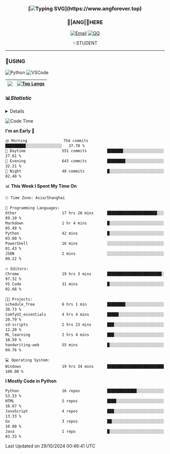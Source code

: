 <div align="center">


### [![Typing SVG](https://readme-typing-svg.herokuapp.com?size=25&duration=2500&color=8C43EA&vCenter=true&width=200&height=40&lines=%F0%9F%8C%B1ANGJustinl%F0%9F%8C%B1+!)](https://www.angforever.top)


### 🥛|**ANG**|🥛HERE



[![Email](https://img.shields.io/badge/Email-ANGJustin@mail.angforever.top-6A5ACD?style=flat-square&logoColor=fff)](mailto:ANGJustinl@163.com)
[![QQ](https://img.shields.io/badge/QQ-77139032-98FB98?style=flat-square&logoColor=fff)](https://qm.qq.com/cgi-bin/qm/qr?k=mcs-cON_aPNfc3hO8-H7lWJHDX-5nKr7&noverify=0)




✨STUDENT 

</div>

---

### 🎨USING

![Python](https://img.shields.io/badge/-Python-blue?style=flat-square&logo=Python&logoColor=fff)
![VSCode](https://img.shields.io/badge/-VSCode-blue?style=flat-square&logo=visualstudiocode&logoColor=fff)



|<img align="right" src="https://github-readme-stats.vercel.app/api?username=ANGJustinl&rank_icon=github&count_private=true&show_icons=true&hide_border=true&bg_color=15,f2f7fd,E0EAFC" />| [![Top Langs](https://github-readme-stats.vercel.app/api/top-langs/?username=angjustinl&hide=javascript,html,css)](https://github.com/angjustinl)|
|---|---|




### 📊*Statistic* 

<details>

<p align="center">
   <img src="github-metrics.svg" alt="typing-svg">
</p>

[![Github activity graph](https://github-readme-activity-graph.angforever.top/graph?username=ANGJustinl&theme=dracula)](https://github.com/ANGJustinl/ANGJustinl)
![image](https://github.com/ANGJustinl/ANGJustinl/assets/96008766/f6c957b8-b907-482a-8804-4c1f944d4b60)
</details>

<!--START_SECTION:waka-->
![Code Time](http://img.shields.io/badge/Code%20Time-373%20hrs%2056%20mins-blue)

**I'm an Early 🐤** 

```text
🌞 Morning                754 commits         █████████░░░░░░░░░░░░░░░░   37.78 % 
🌆 Daytime                551 commits         ███████░░░░░░░░░░░░░░░░░░   27.61 % 
🌃 Evening                643 commits         ████████░░░░░░░░░░░░░░░░░   32.21 % 
🌙 Night                  48 commits          █░░░░░░░░░░░░░░░░░░░░░░░░   02.40 % 
```


📊 **This Week I Spent My Time On** 

```text
🕑︎ Time Zone: Asia/Shanghai

💬 Programming Languages: 
Other                    17 hrs 26 mins      ██████████████████████░░░   89.10 % 
Markdown                 1 hr 4 mins         █░░░░░░░░░░░░░░░░░░░░░░░░   05.49 % 
Python                   42 mins             █░░░░░░░░░░░░░░░░░░░░░░░░   03.60 % 
PowerShell               16 mins             ░░░░░░░░░░░░░░░░░░░░░░░░░   01.43 % 
JSON                     2 mins              ░░░░░░░░░░░░░░░░░░░░░░░░░   00.22 % 

🔥 Editors: 
Chrome                   19 hrs 3 mins       ████████████████████████░   97.32 % 
VS Code                  31 mins             █░░░░░░░░░░░░░░░░░░░░░░░░   02.68 % 

🐱‍💻 Projects: 
schedule_free            6 hrs 1 min         ████████░░░░░░░░░░░░░░░░░   30.73 % 
ComfyUI_essentials       4 hrs 4 mins        █████░░░░░░░░░░░░░░░░░░░░   20.79 % 
sd-scripts               2 hrs 23 mins       ███░░░░░░░░░░░░░░░░░░░░░░   12.20 % 
ML_learning              2 hrs 4 mins        ███░░░░░░░░░░░░░░░░░░░░░░   10.59 % 
handwriting-web          55 mins             █░░░░░░░░░░░░░░░░░░░░░░░░   04.76 % 

💻 Operating System: 
Windows                  19 hrs 34 mins      █████████████████████████   100.00 % 
```

**I Mostly Code in Python** 

```text
Python                   16 repos            █████████████░░░░░░░░░░░░   53.33 % 
HTML                     5 repos             ████░░░░░░░░░░░░░░░░░░░░░   16.67 % 
JavaScript               4 repos             ███░░░░░░░░░░░░░░░░░░░░░░   13.33 % 
Go                       3 repos             ██░░░░░░░░░░░░░░░░░░░░░░░   10.00 % 
Java                     1 repo              █░░░░░░░░░░░░░░░░░░░░░░░░   03.33 % 
```




 Last Updated on 29/10/2024 00:46:41 UTC
<!--END_SECTION:waka-->
